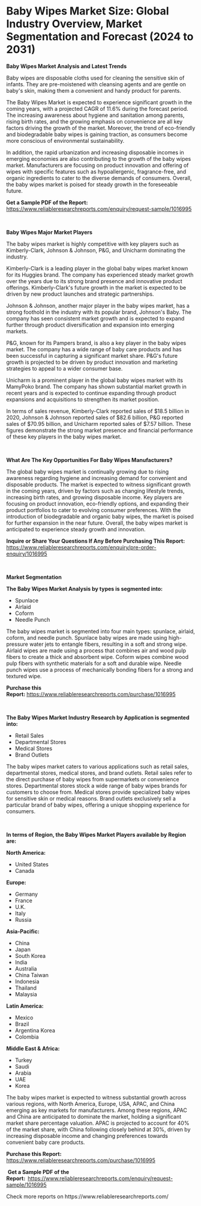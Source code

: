 <p><h1>Baby Wipes Market Size: Global Industry Overview, Market Segmentation and Forecast (2024 to 2031)</h1></p><p><strong>Baby Wipes Market Analysis and Latest Trends</strong></p>
<p><p>Baby wipes are disposable cloths used for cleaning the sensitive skin of infants. They are pre-moistened with cleansing agents and are gentle on baby's skin, making them a convenient and handy product for parents.</p><p>The Baby Wipes Market is expected to experience significant growth in the coming years, with a projected CAGR of 11.6% during the forecast period. The increasing awareness about hygiene and sanitation among parents, rising birth rates, and the growing emphasis on convenience are all key factors driving the growth of the market. Moreover, the trend of eco-friendly and biodegradable baby wipes is gaining traction, as consumers become more conscious of environmental sustainability.</p><p>In addition, the rapid urbanization and increasing disposable incomes in emerging economies are also contributing to the growth of the baby wipes market. Manufacturers are focusing on product innovation and offering of wipes with specific features such as hypoallergenic, fragrance-free, and organic ingredients to cater to the diverse demands of consumers. Overall, the baby wipes market is poised for steady growth in the foreseeable future.</p></p>
<p><strong>Get a Sample PDF of the Report:&nbsp;</strong> <a href="https://www.reliableresearchreports.com/enquiry/request-sample/1016995">https://www.reliableresearchreports.com/enquiry/request-sample/1016995</a></p>
<p>&nbsp;</p>
<p><strong>Baby Wipes Major Market Players</strong></p>
<p><p>The baby wipes market is highly competitive with key players such as Kimberly-Clark, Johnson & Johnson, P&G, and Unicharm dominating the industry. </p><p>Kimberly-Clark is a leading player in the global baby wipes market known for its Huggies brand. The company has experienced steady market growth over the years due to its strong brand presence and innovative product offerings. Kimberly-Clark's future growth in the market is expected to be driven by new product launches and strategic partnerships.</p><p>Johnson & Johnson, another major player in the baby wipes market, has a strong foothold in the industry with its popular brand, Johnson's Baby. The company has seen consistent market growth and is expected to expand further through product diversification and expansion into emerging markets.</p><p>P&G, known for its Pampers brand, is also a key player in the baby wipes market. The company has a wide range of baby care products and has been successful in capturing a significant market share. P&G's future growth is projected to be driven by product innovation and marketing strategies to appeal to a wider consumer base.</p><p>Unicharm is a prominent player in the global baby wipes market with its MamyPoko brand. The company has shown substantial market growth in recent years and is expected to continue expanding through product expansions and acquisitions to strengthen its market position.</p><p>In terms of sales revenue, Kimberly-Clark reported sales of $18.5 billion in 2020, Johnson & Johnson reported sales of $82.6 billion, P&G reported sales of $70.95 billion, and Unicharm reported sales of $7.57 billion. These figures demonstrate the strong market presence and financial performance of these key players in the baby wipes market.</p></p>
<p>&nbsp;</p>
<p><strong>What Are The Key Opportunities For Baby Wipes Manufacturers?</strong></p>
<p><p>The global baby wipes market is continually growing due to rising awareness regarding hygiene and increasing demand for convenient and disposable products. The market is expected to witness significant growth in the coming years, driven by factors such as changing lifestyle trends, increasing birth rates, and growing disposable income. Key players are focusing on product innovation, eco-friendly options, and expanding their product portfolios to cater to evolving consumer preferences. With the introduction of biodegradable and organic baby wipes, the market is poised for further expansion in the near future. Overall, the baby wipes market is anticipated to experience steady growth and innovation.</p></p>
<p><strong>Inquire or Share Your Questions If Any Before Purchasing This Report:</strong> <a href="https://www.reliableresearchreports.com/enquiry/pre-order-enquiry/1016995">https://www.reliableresearchreports.com/enquiry/pre-order-enquiry/1016995</a></p>
<p>&nbsp;</p>
<p><strong>Market Segmentation</strong></p>
<p><strong>The Baby Wipes Market Analysis by types is segmented into:</strong></p>
<p><ul><li>Spunlace</li><li>Airlaid</li><li>Coform</li><li>Needle Punch</li></ul></p>
<p><p>The baby wipes market is segmented into four main types: spunlace, airlaid, coform, and needle punch. Spunlace baby wipes are made using high-pressure water jets to entangle fibers, resulting in a soft and strong wipe. Airlaid wipes are made using a process that combines air and wood pulp fibers to create a thick and absorbent wipe. Coform wipes combine wood pulp fibers with synthetic materials for a soft and durable wipe. Needle punch wipes use a process of mechanically bonding fibers for a strong and textured wipe.</p></p>
<p><strong>Purchase this Report:&nbsp;</strong><a href="https://www.reliableresearchreports.com/purchase/1016995">https://www.reliableresearchreports.com/purchase/1016995</a></p>
<p>&nbsp;</p>
<p><strong>The Baby Wipes Market Industry Research by Application is segmented into:</strong></p>
<p><ul><li>Retail Sales</li><li>Departmental Stores</li><li>Medical Stores</li><li>Brand Outlets</li></ul></p>
<p><p>The baby wipes market caters to various applications such as retail sales, departmental stores, medical stores, and brand outlets. Retail sales refer to the direct purchase of baby wipes from supermarkets or convenience stores. Departmental stores stock a wide range of baby wipes brands for customers to choose from. Medical stores provide specialized baby wipes for sensitive skin or medical reasons. Brand outlets exclusively sell a particular brand of baby wipes, offering a unique shopping experience for consumers.</p></p>
<p>&nbsp;</p>
<p><strong>In terms of Region, the Baby Wipes Market Players available by Region are:</strong></p>
<p>
    <p> <strong> North America: </strong>
        <ul>
            <li>United States</li>
            <li>Canada</li>
        </ul>
        </p> 
    <p> <strong> Europe: </strong>
        <ul>
            <li>Germany</li>
            <li>France</li>
            <li>U.K.</li>
            <li>Italy</li>
            <li>Russia</li>
        </ul>
        </p> 
    <p> <strong> Asia-Pacific: </strong>
        <ul>
            <li>China</li>
            <li>Japan</li>
            <li>South Korea</li>
            <li>India</li>
            <li>Australia</li>
            <li>China Taiwan</li>
            <li>Indonesia</li>
            <li>Thailand</li>
            <li>Malaysia</li>
        </ul>
        </p> 
    <p> <strong> Latin America: </strong>
        <ul>
            <li>Mexico</li>
            <li>Brazil</li>
            <li>Argentina Korea</li>
            <li>Colombia</li>
        </ul>
        </p> 
    <p> <strong> Middle East & Africa: </strong>
        <ul>
            <li>Turkey</li>
            <li>Saudi</li>
            <li>Arabia</li>
            <li>UAE</li>
            <li>Korea</li>
        </ul>
    </p>
    </p>
<p><p>The baby wipes market is expected to witness substantial growth across various regions, with North America, Europe, USA, APAC, and China emerging as key markets for manufacturers. Among these regions, APAC and China are anticipated to dominate the market, holding a significant market share percentage valuation. APAC is projected to account for 40% of the market share, with China following closely behind at 30%, driven by increasing disposable income and changing preferences towards convenient baby care products.</p></p>
<p><strong>Purchase this Report: </strong><a href="https://www.reliableresearchreports.com/purchase/1016995">https://www.reliableresearchreports.com/purchase/1016995</a></p>
<p>&nbsp;<strong>Get a Sample PDF of the Report:&nbsp;&nbsp;</strong><a href="https://www.reliableresearchreports.com/enquiry/request-sample/1016995">https://www.reliableresearchreports.com/enquiry/request-sample/1016995</a></p>
<p><strong></strong></p>
<p>Check more reports on https://www.reliableresearchreports.com/</p>